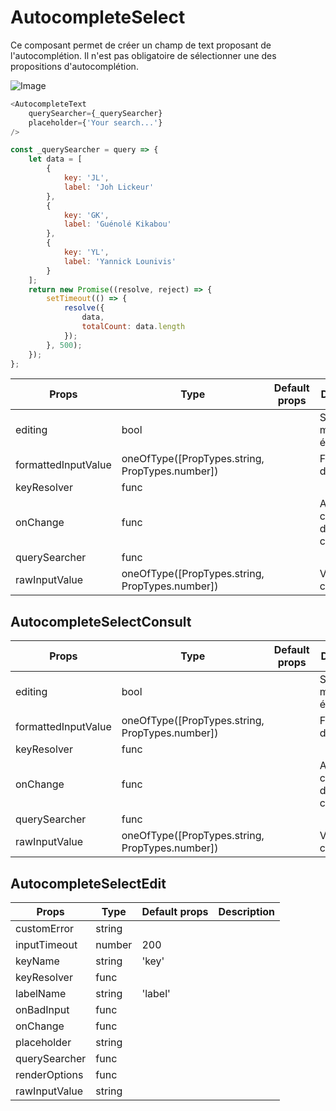# AutocompleteSelect

Ce composant permet de créer un champ de text proposant de l'autocomplétion. Il n'est pas obligatoire de sélectionner une des propositions d'autocomplétion.

![Image](https://github.com/get-focus/focus-components/blob/develop/src/autocomplete-select/example/capture.png?raw=true)

```javascript
<AutocompleteText
    querySearcher={_querySearcher}
    placeholder={'Your search...'}
/>

const _querySearcher = query => {
    let data = [
        {
            key: 'JL',
            label: 'Joh Lickeur'
        },
        {
            key: 'GK',
            label: 'Guénolé Kikabou'
        },
        {
            key: 'YL',
            label: 'Yannick Lounivis'
        }
    ];
    return new Promise((resolve, reject) => {
        setTimeout(() => {
            resolve({
                data,
                totalCount: data.length
            });
        }, 500);
    });
};
```


| Props | Type | Default props | Description |
|---|---|---|---|
| editing | bool |  | Si on est en mode édition |
| formattedInputValue | oneOfType([PropTypes.string, PropTypes.number]) |  | Formatage du champ |
| keyResolver | func |  |  |
| onChange | func |  | Action au changement dans le champ |
| querySearcher | func |  |  |
| rawInputValue | oneOfType([PropTypes.string, PropTypes.number]) |  | Valeur du champ |


## AutocompleteSelectConsult

| Props | Type | Default props | Description |
|---|---|---|---|
| editing | bool |  | Si on est en mode édition |
| formattedInputValue | oneOfType([PropTypes.string, PropTypes.number]) |  | Formatage du champ |
| keyResolver | func |  |  |
| onChange | func |  | Action au changement dans le champ |
| querySearcher | func |  |  |
| rawInputValue | oneOfType([PropTypes.string, PropTypes.number]) |  | Valeur du champ |


## AutocompleteSelectEdit

| Props | Type | Default props | Description |
|---|---|---|---|
| customError | string |  |  |
| inputTimeout | number | 200 |  |
| keyName | string | 'key' |  |
| keyResolver | func |  |  |
| labelName | string | 'label' |  |
| onBadInput | func |  |  |
| onChange | func |  |  |
| placeholder | string |  |  |
| querySearcher | func |  |  |
| renderOptions | func |  |  |
| rawInputValue | string |  |  |

